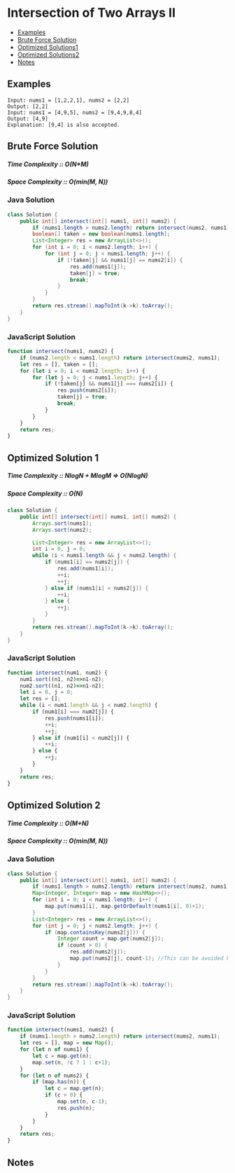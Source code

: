 # Intersection of Two Arrays II
* [Examples](#example)
* [Brute Force Solution](#bruteforce)
* [Optimized Solutions1](#optimized1)
* [Optimized Solutions2](#optimized2)
* [Notes](#notes)

<a id="example"></a>
## Examples
```
Input: nums1 = [1,2,2,1], nums2 = [2,2]
Output: [2,2]
Input: nums1 = [4,9,5], nums2 = [9,4,9,8,4]
Output: [4,9]
Explanation: [9,4] is also accepted.
```
<a id="bruteforce"></a>
## Brute Force Solution
##### Time Complexity :: O(N*M)
##### Space Complexity :: O(min(M, N))
### Java Solution
```java
class Solution {
    public int[] intersect(int[] nums1, int[] nums2) {
        if (nums1.length > nums2.length) return intersect(nums2, nums1);
        boolean[] taken = new boolean[nums1.length];
        List<Integer> res = new ArrayList<>();
        for (int i = 0; i < nums2.length; i++) {
            for (int j = 0; j < nums1.length; j++) {
                if (!taken[j] && nums1[j] == nums2[i]) {
                    res.add(nums1[j]);
                    taken[j] = true;
                    break;
                }
            }
        }
        return res.stream().mapToInt(k->k).toArray();
    }
}
```
### JavaScript Solution
```javascript
function intersect(nums1, nums2) {
    if (nums2.length < nums1.length) return intersect(nums2, nums1);
    let res = [], taken = [];
    for (let i = 0; i < nums2.length; i++) {
        for (let j = 0; j < nums1.length; j++) {
            if (!taken[j] && nums1[j] === nums2[i]) {
                res.push(nums2[i]);
                taken[j] = true;
                break;
            }
        }
    }
    return res;
}
```

<a id="optimized1"></a>
## Optimized Solution 1

##### Time Complexity :: NlogN + MlogM => O(NlogN)
##### Space Complexity :: O(N)
```java
class Solution {
    public int[] intersect(int[] nums1, int[] nums2) {
        Arrays.sort(nums1);
        Arrays.sort(nums2);

        List<Integer> res = new ArrayList<>();
        int i = 0, j = 0;
        while (i < nums1.length && j < nums2.length) {
            if (nums1[i] == nums2[j]) {
                res.add(nums1[i]);
                ++i;
                ++j;
            } else if (nums1[i] < nums2[j]) {
                ++i;
            } else {
                ++j;
            }
        }
        return res.stream().mapToInt(k->k).toArray();
    }
}

```
### JavaScript Solution
```javascript
function intersect(num1, num2) {
    num1.sort((n1, n2)=>n1-n2);
    num2.sort((n1, n2)=>n1-n2);
    let i = 0, j = 0;
    let res = [];
    while (i < num1.length && j < num2.length) {
        if (num1[i] === num2[j]) {
            res.push(nums1[i]);
            ++i;
            ++j;
        } else if (num1[i] < num2[j]) {
            ++i;
        } else {
            ++j;
        }
    }
    return res;
}

```
<a id="optimized2"></a>
## Optimized Solution 2
##### Time Complexity :: O(M+N)
##### Space Complexity :: O(min(M, N))
### Java Solution
```java
class Solution {
    public int[] intersect(int[] nums1, int[] nums2) {
        if (nums1.length > nums2.length) return intersect(nums2, nums1);
        Map<Integer, Integer> map = new HashMap<>();
        for (int i = 0; i < nums1.length; i++) {
            map.put(nums1[i], map.getOrDefault(nums1[i], 0)+1);
        }
        List<Integer> res = new ArrayList<>();
        for (int j = 0; j < nums2.length; j++) {
            if (map.containsKey(nums2[j])) {
                Integer count = map.get(nums2[j]);
                if (count > 0) {
                    res.add(nums2[j]);
                    map.put(nums2[j], count-1); //This can be avoided by using array as value. 
                }
            }
        }
        return res.stream().mapToInt(k->k).toArray();
    }
}
```
### JavaScript Solution
```javascript
function intersect(nums1, nums2) {
    if (nums1.length > nums2.length) return intersect(nums2, nums1);
    let res = [], map = new Map();
    for (let n of nums1) {
        let c = map.get(n);
        map.set(n, !c ? 1 : c+1);
    }
    for (let n of nums2) {
        if (map.has(n)) {
            let c = map.get(n);
            if (c > 0) {
                map.set(n, c-1);
                res.push(n);
            }
        }
    }
    return res;
}

```
<a id="notes"></a>
## Notes
